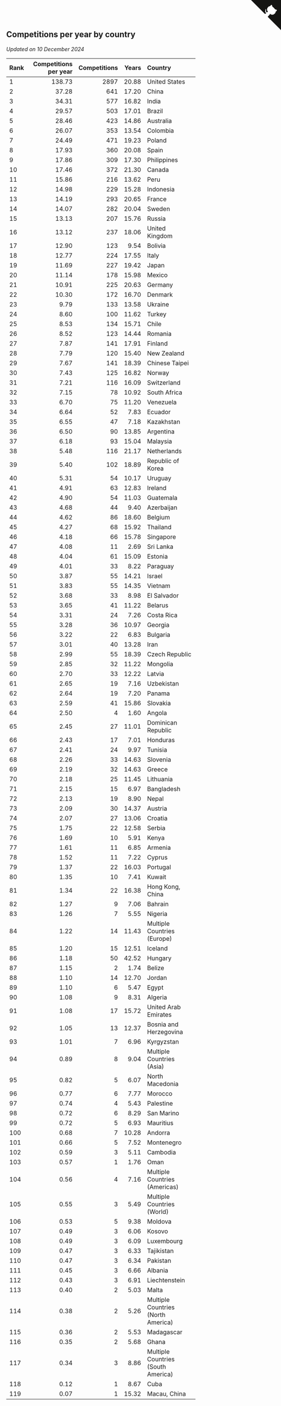 ## Competitions per year by country

*Updated on 10 December 2024*

| Rank | Competitions per year | Competitions | Years | Country |
| :--- | ---: | ---: | ---: | :--- |
| 1 | 138.73 | 2897 | 20.88 | United States |
| 2 | 37.28 | 641 | 17.20 | China |
| 3 | 34.31 | 577 | 16.82 | India |
| 4 | 29.57 | 503 | 17.01 | Brazil |
| 5 | 28.46 | 423 | 14.86 | Australia |
| 6 | 26.07 | 353 | 13.54 | Colombia |
| 7 | 24.49 | 471 | 19.23 | Poland |
| 8 | 17.93 | 360 | 20.08 | Spain |
| 9 | 17.86 | 309 | 17.30 | Philippines |
| 10 | 17.46 | 372 | 21.30 | Canada |
| 11 | 15.86 | 216 | 13.62 | Peru |
| 12 | 14.98 | 229 | 15.28 | Indonesia |
| 13 | 14.19 | 293 | 20.65 | France |
| 14 | 14.07 | 282 | 20.04 | Sweden |
| 15 | 13.13 | 207 | 15.76 | Russia |
| 16 | 13.12 | 237 | 18.06 | United Kingdom |
| 17 | 12.90 | 123 | 9.54 | Bolivia |
| 18 | 12.77 | 224 | 17.55 | Italy |
| 19 | 11.69 | 227 | 19.42 | Japan |
| 20 | 11.14 | 178 | 15.98 | Mexico |
| 21 | 10.91 | 225 | 20.63 | Germany |
| 22 | 10.30 | 172 | 16.70 | Denmark |
| 23 | 9.79 | 133 | 13.58 | Ukraine |
| 24 | 8.60 | 100 | 11.62 | Turkey |
| 25 | 8.53 | 134 | 15.71 | Chile |
| 26 | 8.52 | 123 | 14.44 | Romania |
| 27 | 7.87 | 141 | 17.91 | Finland |
| 28 | 7.79 | 120 | 15.40 | New Zealand |
| 29 | 7.67 | 141 | 18.39 | Chinese Taipei |
| 30 | 7.43 | 125 | 16.82 | Norway |
| 31 | 7.21 | 116 | 16.09 | Switzerland |
| 32 | 7.15 | 78 | 10.92 | South Africa |
| 33 | 6.70 | 75 | 11.20 | Venezuela |
| 34 | 6.64 | 52 | 7.83 | Ecuador |
| 35 | 6.55 | 47 | 7.18 | Kazakhstan |
| 36 | 6.50 | 90 | 13.85 | Argentina |
| 37 | 6.18 | 93 | 15.04 | Malaysia |
| 38 | 5.48 | 116 | 21.17 | Netherlands |
| 39 | 5.40 | 102 | 18.89 | Republic of Korea |
| 40 | 5.31 | 54 | 10.17 | Uruguay |
| 41 | 4.91 | 63 | 12.83 | Ireland |
| 42 | 4.90 | 54 | 11.03 | Guatemala |
| 43 | 4.68 | 44 | 9.40 | Azerbaijan |
| 44 | 4.62 | 86 | 18.60 | Belgium |
| 45 | 4.27 | 68 | 15.92 | Thailand |
| 46 | 4.18 | 66 | 15.78 | Singapore |
| 47 | 4.08 | 11 | 2.69 | Sri Lanka |
| 48 | 4.04 | 61 | 15.09 | Estonia |
| 49 | 4.01 | 33 | 8.22 | Paraguay |
| 50 | 3.87 | 55 | 14.21 | Israel |
| 51 | 3.83 | 55 | 14.35 | Vietnam |
| 52 | 3.68 | 33 | 8.98 | El Salvador |
| 53 | 3.65 | 41 | 11.22 | Belarus |
| 54 | 3.31 | 24 | 7.26 | Costa Rica |
| 55 | 3.28 | 36 | 10.97 | Georgia |
| 56 | 3.22 | 22 | 6.83 | Bulgaria |
| 57 | 3.01 | 40 | 13.28 | Iran |
| 58 | 2.99 | 55 | 18.39 | Czech Republic |
| 59 | 2.85 | 32 | 11.22 | Mongolia |
| 60 | 2.70 | 33 | 12.22 | Latvia |
| 61 | 2.65 | 19 | 7.16 | Uzbekistan |
| 62 | 2.64 | 19 | 7.20 | Panama |
| 63 | 2.59 | 41 | 15.86 | Slovakia |
| 64 | 2.50 | 4 | 1.60 | Angola |
| 65 | 2.45 | 27 | 11.01 | Dominican Republic |
| 66 | 2.43 | 17 | 7.01 | Honduras |
| 67 | 2.41 | 24 | 9.97 | Tunisia |
| 68 | 2.26 | 33 | 14.63 | Slovenia |
| 69 | 2.19 | 32 | 14.63 | Greece |
| 70 | 2.18 | 25 | 11.45 | Lithuania |
| 71 | 2.15 | 15 | 6.97 | Bangladesh |
| 72 | 2.13 | 19 | 8.90 | Nepal |
| 73 | 2.09 | 30 | 14.37 | Austria |
| 74 | 2.07 | 27 | 13.06 | Croatia |
| 75 | 1.75 | 22 | 12.58 | Serbia |
| 76 | 1.69 | 10 | 5.91 | Kenya |
| 77 | 1.61 | 11 | 6.85 | Armenia |
| 78 | 1.52 | 11 | 7.22 | Cyprus |
| 79 | 1.37 | 22 | 16.03 | Portugal |
| 80 | 1.35 | 10 | 7.41 | Kuwait |
| 81 | 1.34 | 22 | 16.38 | Hong Kong, China |
| 82 | 1.27 | 9 | 7.06 | Bahrain |
| 83 | 1.26 | 7 | 5.55 | Nigeria |
| 84 | 1.22 | 14 | 11.43 | Multiple Countries (Europe) |
| 85 | 1.20 | 15 | 12.51 | Iceland |
| 86 | 1.18 | 50 | 42.52 | Hungary |
| 87 | 1.15 | 2 | 1.74 | Belize |
| 88 | 1.10 | 14 | 12.70 | Jordan |
| 89 | 1.10 | 6 | 5.47 | Egypt |
| 90 | 1.08 | 9 | 8.31 | Algeria |
| 91 | 1.08 | 17 | 15.72 | United Arab Emirates |
| 92 | 1.05 | 13 | 12.37 | Bosnia and Herzegovina |
| 93 | 1.01 | 7 | 6.96 | Kyrgyzstan |
| 94 | 0.89 | 8 | 9.04 | Multiple Countries (Asia) |
| 95 | 0.82 | 5 | 6.07 | North Macedonia |
| 96 | 0.77 | 6 | 7.77 | Morocco |
| 97 | 0.74 | 4 | 5.43 | Palestine |
| 98 | 0.72 | 6 | 8.29 | San Marino |
| 99 | 0.72 | 5 | 6.93 | Mauritius |
| 100 | 0.68 | 7 | 10.28 | Andorra |
| 101 | 0.66 | 5 | 7.52 | Montenegro |
| 102 | 0.59 | 3 | 5.11 | Cambodia |
| 103 | 0.57 | 1 | 1.76 | Oman |
| 104 | 0.56 | 4 | 7.16 | Multiple Countries (Americas) |
| 105 | 0.55 | 3 | 5.49 | Multiple Countries (World) |
| 106 | 0.53 | 5 | 9.38 | Moldova |
| 107 | 0.49 | 3 | 6.06 | Kosovo |
| 108 | 0.49 | 3 | 6.09 | Luxembourg |
| 109 | 0.47 | 3 | 6.33 | Tajikistan |
| 110 | 0.47 | 3 | 6.34 | Pakistan |
| 111 | 0.45 | 3 | 6.66 | Albania |
| 112 | 0.43 | 3 | 6.91 | Liechtenstein |
| 113 | 0.40 | 2 | 5.03 | Malta |
| 114 | 0.38 | 2 | 5.26 | Multiple Countries (North America) |
| 115 | 0.36 | 2 | 5.53 | Madagascar |
| 116 | 0.35 | 2 | 5.68 | Ghana |
| 117 | 0.34 | 3 | 8.86 | Multiple Countries (South America) |
| 118 | 0.12 | 1 | 8.67 | Cuba |
| 119 | 0.07 | 1 | 15.32 | Macau, China |


<a href="https://github.com/JustinTimeCuber/wca_statistics" class="github-corner" aria-label="View source on Github"><svg width="80" height="80" viewBox="0 0 250 250" style="fill:#151513; color:#fff; position: absolute; top: 0; border: 0; right: 0;" aria-hidden="true"><path d="M0,0 L115,115 L130,115 L142,142 L250,250 L250,0 Z"></path><path d="M128.3,109.0 C113.8,99.7 119.0,89.6 119.0,89.6 C122.0,82.7 120.5,78.6 120.5,78.6 C119.2,72.0 123.4,76.3 123.4,76.3 C127.3,80.9 125.5,87.3 125.5,87.3 C122.9,97.6 130.6,101.9 134.4,103.2" fill="currentColor" style="transform-origin: 130px 106px;" class="octo-arm"></path><path d="M115.0,115.0 C114.9,115.1 118.7,116.5 119.8,115.4 L133.7,101.6 C136.9,99.2 139.9,98.4 142.2,98.6 C133.8,88.0 127.5,74.4 143.8,58.0 C148.5,53.4 154.0,51.2 159.7,51.0 C160.3,49.4 163.2,43.6 171.4,40.1 C171.4,40.1 176.1,42.5 178.8,56.2 C183.1,58.6 187.2,61.8 190.9,65.4 C194.5,69.0 197.7,73.2 200.1,77.6 C213.8,80.2 216.3,84.9 216.3,84.9 C212.7,93.1 206.9,96.0 205.4,96.6 C205.1,102.4 203.0,107.8 198.3,112.5 C181.9,128.9 168.3,122.5 157.7,114.1 C157.9,116.9 156.7,120.9 152.7,124.9 L141.0,136.5 C139.8,137.7 141.6,141.9 141.8,141.8 Z" fill="currentColor" class="octo-body"></path></svg></a><style>.github-corner:hover .octo-arm{animation:octocat-wave 560ms ease-in-out}@keyframes octocat-wave{0%,100%{transform:rotate(0)}20%,60%{transform:rotate(-25deg)}40%,80%{transform:rotate(10deg)}}@media (max-width:500px){.github-corner:hover .octo-arm{animation:none}.github-corner .octo-arm{animation:octocat-wave 560ms ease-in-out}}</style>
